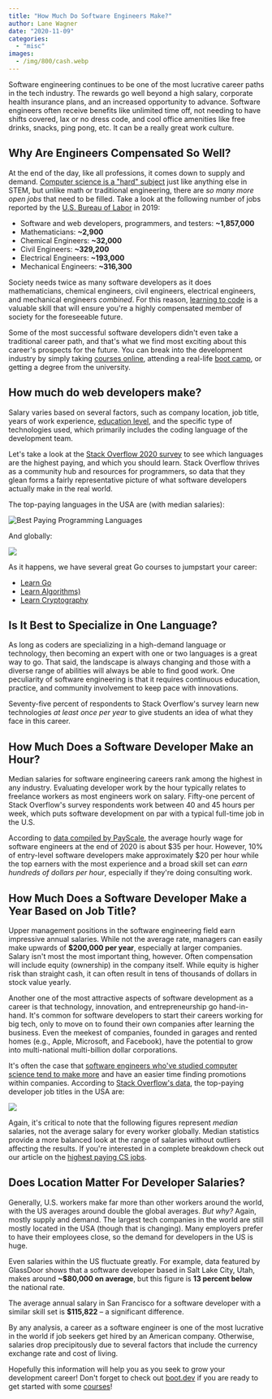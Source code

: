 ```yaml
---
title: "How Much Do Software Engineers Make?"
author: Lane Wagner
date: "2020-11-09"
categories: 
  - "misc"
images:
  - /img/800/cash.webp
---
```


Software engineering continues to be one of the most lucrative career paths in the tech industry. The rewards go well beyond a high salary, corporate health insurance plans, and an increased opportunity to advance. Software engineers often receive benefits like unlimited time off, not needing to have shifts covered, lax or no dress code, and cool office amenities like free drinks, snacks, ping pong, etc. It can be a really great work culture.

## Why Are Engineers Compensated So Well?

At the end of the day, like all professions, it comes down to supply and demand. [Computer science is a "hard" subject](/computer-science/comprehensive-guide-to-learn-computer-science-online/) just like anything else in STEM, but unlike math or traditional engineering, there are _so many more open jobs_ that need to be filled. Take a look at the following number of jobs reported by the [U.S. Bureau of Labor](https://www.bls.gov/emp/tables/emp-by-detailed-occupation.htm) in 2019:

- Software and web developers, programmers, and testers: **~1,857,000**
- Mathematicians: **~2,900**
- Chemical Engineers: **~32,000**
- Civil Engineers: **~329,200**
- Electrical Engineers: **~193,000**
- Mechanical Engineers: **~316,300**

Society needs twice as many software developers as it does mathematicians, chemical engineers, civil engineers, electrical engineers, and mechanical engineers _combined_. For this reason, [learning to code](https://boot.dev/) is a valuable skill that will ensure you're a highly compensated member of society for the foreseeable future.

Some of the most successful software developers didn't even take a traditional career path, and that's what we find most exciting about this career's prospects for the future. You can break into the development industry by simply taking [courses online](https://boot.dev/), attending a real-life [boot camp](/jobs/is-coding-bootcamp-worth-it/), or getting a degree from the university.

## How much do web developers make?

Salary varies based on several factors, such as company location, job title, years of work experience, [education level](/computer-science/compsci-certificate-vs-degree/), and the specific type of technologies used, which primarily includes the coding language of the development team.

Let's take a look at the [Stack Overflow 2020 survey](https://insights.stackoverflow.com/survey/2020#overview) to see which languages are the highest paying, and which you should learn. Stack Overflow thrives as a community hub and resources for programmers, so data that they glean forms a fairly representative picture of what software developers actually make in the real world.

The top-paying languages in the USA are (with median salaries):

![Best Paying Programming Languages](/img/800/Screen-Shot-2020-07-09-at-7.46.49-AM-1024x469-1.png)

And globally:

![](/img/800/Screen-Shot-2020-10-31-at-12.10.25-PM-1024x390.png)

As it happens, we have several great Go courses to jumpstart your career:

- [Learn Go](https://boot.dev/learn/learn-golang)
- [Learn Algorithms)](https://boot.dev/learn/learn-algorithms)
- [Learn Cryptography](https://boot.dev/learn/learn-cryptography)

## Is It Best to Specialize in One Language?

As long as coders are specializing in a high-demand language or technology, then becoming an expert with one or two languages is a great way to go. That said, the landscape is always changing and those with a diverse range of abilities will always be able to find good work. One peculiarity of software engineering is that it requires continuous education, practice, and community involvement to keep pace with innovations.

Seventy-five percent of respondents to Stack Overflow's survey learn new technologies _at least once per year_ to give students an idea of what they face in this career.

## How Much Does a Software Developer Make an Hour?

Median salaries for software engineering careers rank among the highest in any industry. Evaluating developer work by the hour typically relates to freelance workers as most engineers work on salary. Fifty-one percent of Stack Overflow's survey respondents work between 40 and 45 hours per week, which puts software development on par with a typical full-time job in the U.S.

According to [data compi](https://www.payscale.com/research/US/Job=Software_Engineer/Salary)[l](https://www.payscale.com/research/US/Job=Software_Engineer/Salary)[ed by PayScale](https://www.payscale.com/research/US/Job=Software_Engineer/Salary), the average hourly wage for software engineers at the end of 2020 is about $35 per hour. However, 10% of entry-level software developers make approximately $20 per hour while the top earners with the most experience and a broad skill set can _earn hundreds of dollars per hour_, especially if they're doing consulting work.

## How Much Does a Software Developer Make a Year Based on Job Title?

Upper management positions in the software engineering field earn impressive annual salaries. While not the average rate, managers can easily make upwards of **$200,000 per year**, especially at larger companies. Salary isn't most the most important thing, however. Often compensation will include equity (ownership) in the company itself. While equity is higher risk than straight cash, it can often result in tens of thousands of dollars in stock value yearly.

Another one of the most attractive aspects of software development as a career is that technology, innovation, and entrepreneurship go hand-in-hand. It's common for software developers to start their careers working for big tech, only to move on to found their own companies after learning the business. Even the meekest of companies, founded in garages and rented homes (e.g., Apple, Microsoft, and Facebook), have the potential to grow into multi-national multi-billion dollar corporations.

It's often the case that [software engineers who've studied computer science tend to make more](/computer-science/computer-science-vs-software-engineering/) and have an easier time finding promotions within companies. According to [Stack Overflow's data](https://insights.stackoverflow.com/survey/2020#work-salary-by-developer-type-united-states), the top-paying developer job titles in the USA are:

![](/img/800/Screen-Shot-2020-10-31-at-1.37.50-PM-1024x536.png)

Again, it's critical to note that the following figures represent _median_ salaries, not the average salary for every worker globally. Median statistics provide a more balanced look at the range of salaries without outliers affecting the results. If you're interested in a complete breakdown check out our article on the [highest paying CS jobs](/computer-science/highest-paying-computer-science-jobs/).

## Does Location Matter For Developer Salaries?

Generally, U.S. workers make far more than other workers around the world, with the US averages around double the global averages. _But why?_ Again, mostly supply and demand. The largest tech companies in the world are still mostly located in the USA (though that is changing). Many employers prefer to have their employees close, so the demand for developers in the US is huge.

Even salaries within the US fluctuate greatly. For example, data featured by GlassDoor shows that a software developer based in Salt Lake City, Utah, makes around **~$80,000 on average**, but this figure is **13 percent below** the national rate.

The average annual salary in San Francisco for a software developer with a similar skill set is **$115,822** – a significant difference.

By any analysis, a career as a software engineer is one of the most lucrative in the world if job seekers get hired by an American company. Otherwise, salaries drop precipitously due to several factors that include the currency exchange rate and cost of living.

Hopefully this information will help you as you seek to grow your development career! Don't forget to check out [boot.dev](https://boot.dev/) if you are ready to get started with some [courses](https://boot.dev/)!
